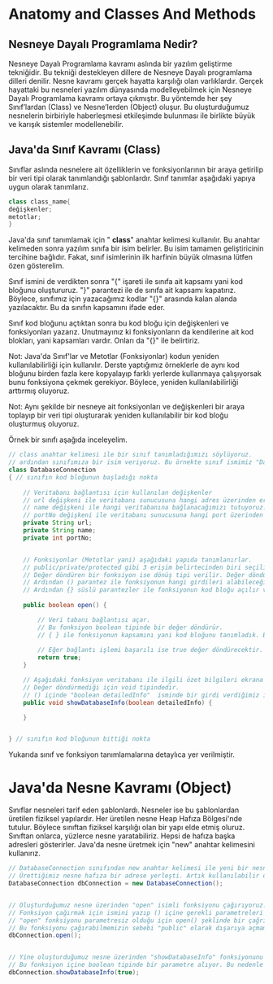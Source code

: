 # Anatomy and Classes And Methods

## Nesneye Dayalı Programlama Nedir?

Nesneye Dayalı Programlama kavramı aslında bir yazılım geliştirme tekniğidir. Bu tekniği
destekleyen dillere de Nesneye Dayalı programlama dilleri denilir. Nesne kavramı gerçek
hayatta karşılığı olan varlıklardır. Gerçek hayattaki bu nesneleri yazılım dünyasında
modelleyebilmek için Nesneye Dayalı Programlama kavramı ortaya çıkmıştır. Bu yöntemde
her şey Sınıf’lardan (Class) ve Nesne’lerden (Object) oluşur. Bu oluşturduğumuz nesnelerin
birbiriyle haberleşmesi etkileşimde bulunması ile birlikte büyük ve karışık sistemler
modellenebilir.

## Java&#39;da Sınıf Kavramı (Class)

Sınıflar aslında nesnelere ait özelliklerin ve fonksiyonlarının bir araya getirilip bir veri tipi olarak tanımlandığı şablonlardır. Sınıf tanımlar aşağıdaki yapıya uygun olarak tanımlarız.

````java
class class_name{
değişkenler;
metotlar;
}
````

Java&#39;da sınıf tanımlamak için &quot; **class**&quot; anahtar kelimesi kullanılır. Bu anahtar kelimeden sonra yazılım sınıfa bir isim belirler. Bu isim tamamen geliştiricinin tercihine bağlıdır. Fakat, sınıf isimlerinin ilk harfinin büyük olmasına lütfen özen gösterelim.

Sınıf ismini de verdikten sonra &quot;{&quot; işareti ile sınıfa ait kapsamı yani kod bloğunu oluştururuz. &quot;}&quot; parantezi ile de sınıfa ait kapsamı kapatırız. Böylece, sınıfımız için yazacağımız kodlar &quot;{}&quot; arasında kalan alanda yazılacaktır. Bu da sınıfın kapsamını ifade eder.

Sınıf kod bloğunu açtıktan sonra bu kod bloğu için değişkenleri ve fonksiyonları yazarız. Unutmayınız ki fonksiyonların da kendilerine ait kod blokları, yani kapsamları vardır. Onları da &quot;{}&quot; ile belirtiriz.

Not: Java&#39;da Sınıf&#39;lar ve Metotlar (Fonksiyonlar) kodun yeniden kullanılabilirliği için kullanılır. Derste yaptığımız örneklerle de aynı kod bloğunu birden fazla kere kopyalayıp farklı yerlerde kullanmaya çalışıyorsak bunu fonksiyona çekmek gerekiyor. Böylece, yeniden kullanılabilirliği arttırmış oluyoruz.

Not: Aynı şekilde bir nesneye ait fonksiyonları ve değişkenleri bir araya toplayıp bir veri tipi oluşturarak yeniden kullanılabilir bir kod bloğu oluşturmuş oluyoruz.

Örnek bir sınıfı aşağıda inceleyelim.

````java
// class anahtar kelimesi ile bir sınıf tanımladığımızı söylüyoruz.
// ardından sınıfımıza bir isim veriyoruz. Bu örnekte sınıf ismimiz "DatabaseConnection"
class DatabaseConnection 
{ // sınıfın kod bloğunun başladığı nokta  
    
    // Veritabanı bağlantısı için kullanılan değişkenler
    // url değişkeni ile veritabanı sunucusuna hangi adres üzerinden erişeceğimizi tutarız.
    // name değişkeni ile hangi veritabanına bağlanacağımızı tutuyoruz.
    // portNo değişkeni ile veritabanı sunucusuna hangi port üzerinden bağlanacağımızı tutarız.
    private String url;
    private String name;
    private int portNo;


    // Fonksiyonlar (Metotlar yani) aşağıdaki yapıda tanımlanırlar.
    // public/private/protected gibi 3 erişim belirtecinden biri seçilir. Bu örnekte public demişiz ki dışarıdan herkes çağırabilsin diye.
    // Değer döndüren bir fonksiyon ise dönüş tipi verilir. Değer döndürmüyorsa void olarak belirtilir. Bu örnekte boolean olarak belirtilmiş.
    // Ardından () parantez ile fonksiyonun hangi girdileri alabileceği belirtilir. Bu örnekte parametresiz fonksiyon olduğu için () şeklinde tanımlandı.
    // Ardından {} süslü parantezler ile fonksiyonun kod bloğu açılır ve fonksiyon ile ilgili kodlar bu aralığın içine yazılır.
 
    public boolean open() {

    	// Veri tabanı bağlantısı açar.
    	// Bu fonksiyon boolean tipinde bir değer döndürür.
    	// { } ile fonksiyonun kapsamını yani kod bloğunu tanımladık. Bu fonksiyon ile ilgili kodlar bu kapsam içine yazılacaktır.
    	
    	// Eğer bağlantı işlemi başarılı ise true değer döndürecektir.
    	return true;
    }

    // Aşağıdaki fonksiyon veritabanı ile ilgili özet bilgileri ekrana döker.
    // Değer döndürmediği için void tipindedir. 
    // () içinde "boolean detailedInfo"  isminde bir girdi verdiğimiz için parametre alan bir fonksiyondur.
    public void showDatabaseInfo(boolean detailedInfo) {

    }


} // sınıfın kod bloğunun bittiği nokta
````

Yukarıda sınıf ve fonksiyon tanımlamalarına detaylıca yer verilmiştir.

# Java&#39;da Nesne Kavramı (Object)

Sınıflar nesneleri tarif eden şablonlardı. Nesneler ise bu şablonlardan üretilen fiziksel yapılardır. Her üretilen nesne Heap Hafıza Bölgesi&#39;nde tutulur. Böylece sınıftan fiziksel karşılığı olan bir yapı elde etmiş oluruz. Sınıftan onlarca, yüzlerce nesne yaratabiliriz. Hepsi de hafıza başka adresleri gösterirler. Java&#39;da nesne üretmek için &quot;new&quot; anahtar kelimesini kullanırız.

````java
// DatabaseConnection sınıfından new anahtar kelimesi ile yeni bir nesne ürettik.
// Ürettiğimiz nesne hafıza bir adrese yerleşti. Artık kullanılabilir durumdadır.
DatabaseConnection dbConnection = new DatabaseConnection();


// Oluşturduğumuz nesne üzerinden "open" isimli fonksiyonu çağırıyoruz.
// Fonksiyon çağırmak için ismini yazıp () içine gerekli parametreleri göndermek gerekiyor.
// "open" fonksiyonu parametresiz olduğu için open() şeklinde bir çağrım yeterli olacaktır.
// Bu fonksiyonu çağırabilmemizin sebebi "public" olarak dışarıya açmamızdır.
dbConnection.open();


// Yine oluşturduğumuz nesne üzerinden "showDatabaseInfo" fonksiyonunu çağırıyoruz.
// Bu fonksiyon içine boolean tipinde bir parametre alıyor. Bu nedenle true veya false bir değer göndermemiz gerekiyor.
dbConnection.showDatabaseInfo(true);
````
